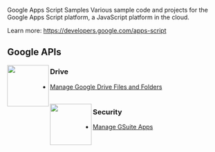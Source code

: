  Google Apps Script Samples
 Various sample code and projects for the Google Apps Script platform, a JavaScript platform in the cloud.
 
 Learn more: https://developers.google.com/apps-script
 
 ## Google APIs
 
 <img
 src="https://www.gstatic.com/images/branding/product/2x/drive_96dp.png"
 align="left"
 width="96px"/>
 ### Drive
 - [Manage Google Drive Files and Folders](Drive)
 <br><br>
 
 <img
 src="https://img.icons8.com/color/48/000000/security-checked.png"
 align="left"
 width="96px"/>
 ### Security
 - [Manage GSuite Apps](ConnectdApps)
 <br><br>

